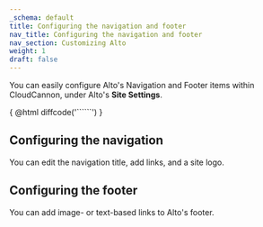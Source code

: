 ```yaml
---
_schema: default
title: Configuring the navigation and footer
nav_title: Configuring the navigation and footer
nav_section: Customizing Alto
weight: 1
draft: false
---
```

You can easily configure Alto's Navigation and Footer items within CloudCannon, under Alto's **Site Settings**.

{ @html diffcode('``````') }

## Configuring the navigation

You can edit the navigation title, add links, and a site logo.

## ​​​​​Configuring the footer

You can add image- or text-based links to Alto's footer.